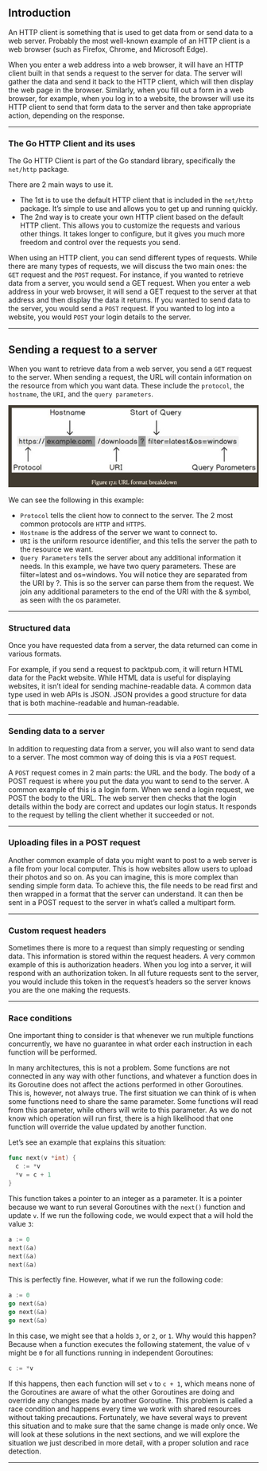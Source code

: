 ## Introduction

An HTTP client is something that is used to get data from or send data to a web server. Probably the most well-known example of an HTTP client is a web browser (such as Firefox, Chrome, and Microsoft Edge).

When you enter a web address into a web browser, it will have an HTTP client built in that sends a request to the server for data. The server will gather the data and send it back to the HTTP client, which will then display the web page in the browser. Similarly, when you fill out a form in a web browser, for example, when you log in to a website, the browser will use its HTTP client to send that form data to the server and then take appropriate action, depending on the response.

---

### The Go HTTP Client and its uses

The Go HTTP Client is part of the Go standard library, specifically the `net/http` package.

There are 2 main ways to use it.

- The 1st is to use the default HTTP client that is included in the `net/http` package. It’s simple to use and allows you to get up and running quickly.
- The 2nd way is to create your own HTTP client based on the default HTTP client. This allows you to customize the requests and various other things. It takes longer to configure, but it gives you much more freedom and control over the requests you send.

When using an HTTP client, you can send different types of requests. While there are many types of requests, we will discuss the two main ones: the `GET` request and the `POST` request. For instance, if you wanted to retrieve data from a server, you would send a GET request. When you enter a web address in your web browser, it will send a GET request to the server at that address and then display the data it returns. If you wanted to send data to the server, you would send a `POST` request. If you wanted to log into a website, you would `POST` your login details to the server.

---

## Sending a request to a server

When you want to retrieve data from a web server, you send a `GET` request to the server. When sending a request, the URL will contain information on the resource from which you want data. These include the `protocol`, the `hostname`, the `URI`, and the `query parameters`.

![url-format-breakdown](url-format-breakdown.png)

We can see the following in this example:

- `Protocol` tells the client how to connect to the server. The 2 most common protocols are `HTTP` and `HTTPS`.
- `Hostname` is the address of the server we want to connect to.
- `URI` is the uniform resource identifier, and this tells the server the path to the resource we want.
- `Query Parameters` tells the server about any additional information it needs. In this example, we have two query parameters. These are filter=latest and os=windows. You will notice they are separated from the URI by ?. This is so the server can parse them from the request. We join any additional parameters to the end of the URI with the & symbol, as seen with the os parameter.

---

### Structured data

Once you have requested data from a server, the data returned can come in various formats.

For example, if you send a request to packtpub.com, it will return HTML data for the Packt website. While HTML data is useful for displaying websites, it isn’t ideal for sending machine-readable data. A common data type used in web APIs is JSON. JSON provides a good structure for data that is both machine-readable and human-readable.

---
### Sending data to a server

In addition to requesting data from a server, you will also want to send data to a server. The most common way of doing this is via a `POST` request. 

A `POST` request comes in 2 main parts: the URL and the body. The body of a POST request is where you put the data you want to send to the server. A common example of this is a login form. When we send a login request, we POST the body to the URL. The web server then checks that the login details within the body are correct and updates our login status. It responds to the request by telling the client whether it succeeded or not.

---
### Uploading files in a POST request

Another common example of data you might want to post to a web server is a file from your local computer. This is how websites allow users to upload their photos and so on. As you can imagine, this is more complex than sending simple form data. To achieve this, the file needs to be read first and then wrapped in a format that the server can understand. It can then be sent in a POST request to the server in what’s called a multipart form.

---
### Custom request headers

Sometimes there is more to a request than simply requesting or sending data. This information is stored within the request headers. A very common example of this is authorization headers. When you log into a server, it will respond with an authorization token. In all future requests sent to the server, you would include this token in the request’s headers so the server knows you are the one making the requests.

---
### Race conditions

One important thing to consider is that whenever we run multiple functions concurrently, we have no guarantee in what order each instruction in each function will be performed.

In many architectures, this is not a problem. Some functions are not connected in any way with other functions, and whatever a function does in its Goroutine does not affect the actions performed in other Goroutines. This is, however, not always true. The first situation we can think of is when some functions need to share the same parameter. Some functions will read from this parameter, while others will write to this parameter. As we do not know which operation will run first, there is a high likelihood that one function will override the value updated by another function.

Let’s see an example that explains this situation:

```go
func next(v *int) {
  c := *v
  *v = c + 1
}
```

This function takes a pointer to an integer as a parameter. It is a pointer because we want to run several Goroutines with the `next()` function and update `v`. If we run the following code, we would expect that a will hold the value `3`:

```go
a := 0
next(&a)
next(&a)
next(&a)
```

This is perfectly fine. However, what if we run the following code:

```go
a := 0
go next(&a)
go next(&a)
go next(&a)
```

In this case, we might see that a holds `3`, or `2`, or `1`. Why would this happen? Because when a function executes the following statement, the value of `v` might be `0` for all functions running in independent Goroutines:

```go
c := *v
```

If this happens, then each function will set `v` to `c + 1`, which means none of the Goroutines are aware of what the other Goroutines are doing and override any changes made by another Goroutine. This problem is called a race condition and happens every time we work with shared resources without taking precautions. Fortunately, we have several ways to prevent this situation and to make sure that the same change is made only once. We will look at these solutions in the next sections, and we will explore the situation we just described in more detail, with a proper solution and race detection.

---